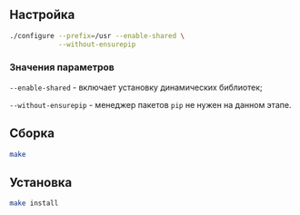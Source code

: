 <package-info :package="package" showsbu></package-info>

<script>
		new Vue({
		el: '#main',
		data: { package: {} },
		mounted: function () {
				this.getPackage('python');
		},
		methods: {
			getPackage: function(name) {
					getPackage(name)
					.then(response => this.package = response);
			},
		}
  })
</script>

## Настройка

```bash
./configure --prefix=/usr --enable-shared \
            --without-ensurepip
```

### Значения параметров

`--enable-shared` - включает установку динамических библиотек;

`--without-ensurepip` - менеджер пакетов `pip` не нужен на данном этапе.

## Сборка

```bash
make
```

## Установка

```bash
make install
```
